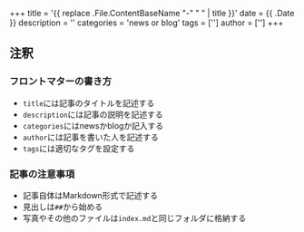 +++
title = '{{ replace .File.ContentBaseName "-" " " | title }}'
date = {{ .Date }}
description = ''
categories = 'news or blog'
tags = ['']
author = ['']
+++

## 注釈
### フロントマターの書き方
- `title`には記事のタイトルを記述する
- `description`には記事の説明を記述する
- `categories`にはnewsかblogか記入する
- `author`には記事を書いた人を記述する
- `tags`には適切なタグを設定する

### 記事の注意事項
- 記事自体はMarkdown形式で記述する
- 見出しは`##`から始める
- 写真やその他のファイルは`index.md`と同じフォルダに格納する
